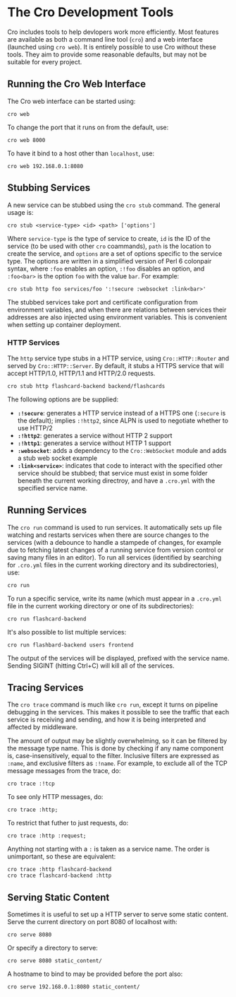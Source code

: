 # The Cro Development Tools

Cro includes tools to help devlopers work more efficiently. Most features are
available as both a command line tool (`cro`) and a web interface (launched
using `cro web`). It is entirely possible to use Cro without these tools. They
aim to provide some reasonable defaults, but may not be suitable for every
project.

## Running the Cro Web Interface

The Cro web interface can be started using:

    cro web

To change the port that it runs on from the default, use:

    cro web 8000

To have it bind to a host other than `localhost`, use:

    cro web 192.168.0.1:8080

## Stubbing Services

A new service can be stubbed using the `cro stub` command. The general usage
is:

    cro stub <service-type> <id> <path> ['options']

Where `service-type` is the type of service to create, `id` is the ID of the
service (to be used with other `cro` coammands), `path` is the location to
create the service, and `options` are a set of options specific to the service
type. The options are written in a simplified version of Perl 6 colonpair
syntax, where `:foo` enables an option, `:!foo` disables an option, and
`:foo<bar>` is the option `foo` with the value `bar`. For example:

    cro stub http foo services/foo ':!secure :websocket :link<bar>'

The stubbed services take port and certificate configuration from environment
variables, and when there are relations between services their addresses are
also injected using environment variables. This is convenient when setting up
container deployment.

### HTTP Services

The `http` service type stubs in a HTTP service, using `Cro::HTTP::Router` and
served by `Cro::HTTP::Server`. By default, it stubs a HTTPS service that will
accept HTTP/1.0, HTTP/1.1 and HTTP/2.0 requests.

    cro stub http flashcard-backend backend/flashcards

The following options are be supplied:

* **`:!secure`**: generates a HTTP service instead of a HTTPS one (`:secure`
  is the default); implies `:!http2`, since ALPN is used to negotiate whether
  to use HTTP/2
* **`:!http2`**: generates a service without HTTP 2 support
* **`:!http1`**: generates a service without HTTP 1 support
* **`:websocket`**: adds a dependency to the `Cro::WebSocket` module and adds
  a stub web socket example
* **`:link<service>`**: indicates that code to interact with the specified
  other service should be stubbed; that service must exist in some folder
  beneath the current working directroy, and have a `.cro.yml` with the
  specified service name.

## Running Services

The `cro run` command is used to run services. It automatically sets up file
watching and restarts services when there are source changes to the services
(with a debounce to handle a stampede of changes, for example due to fetching
latest changes of a running service from version control or saving many files
in an editor). To run all services (identified by searching for `.cro.yml`
files in the current working directory and its subdirectories), use:

    cro run

To run a specific service, write its name (which must appear in a `.cro.yml`
file in the current working directory or one of its subdirectories):

    cro run flashcard-backend 

It's also possible to list multiple services:

    cro run flashbard-backend users frontend

The output of the services will be displayed, prefixed with the service name.
Sending SIGINT (hitting Ctrl+C) will kill all of the services.

## Tracing Services

The `cro trace` command is much like `cro run`, except it turns on pipeline
debugging in the services. This makes it possible to see the traffic that each
service is receiving and sending, and how it is being interpreted and affected
by middleware.

The amount of output may be slightly overwhelming, so it can be filtered by
the message type name. This is done by checking if any name component is,
case-insensitively, equal to the filter. Inclusive filters are expressed as
`:name`, and exclusive filters as `:!name`. For example, to exclude all of
the TCP message messages from the trace, do:

    cro trace :!tcp

To see only HTTP messages, do:

    cro trace :http;

To restrict that futher to just requests, do:

    cro trace :http :request;

Anything not starting with a `:` is taken as a service name. The order is
unimportant, so these are equivalent:

    cro trace :http flashcard-backend
    cro trace flashcard-backend :http

## Serving Static Content

Sometimes it is useful to set up a HTTP server to serve some static content.
Serve the current directory on port 8080 of localhost with:

    cro serve 8080

Or specify a directory to serve:

    cro serve 8080 static_content/

A hostname to bind to may be provided before the port also:

    cro serve 192.168.0.1:8080 static_content/
